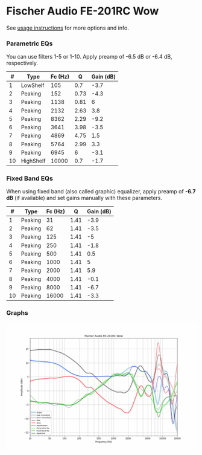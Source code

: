# Fischer Audio FE-201RC Wow
See [usage instructions](https://github.com/jaakkopasanen/AutoEq#usage) for more options and info.

### Parametric EQs
You can use filters 1-5 or 1-10. Apply preamp of -6.5 dB or -6.4 dB, respectively.

|   # | Type      |   Fc (Hz) |    Q |   Gain (dB) |
|-----|-----------|-----------|------|-------------|
|   1 | LowShelf  |       105 | 0.7  |        -3.7 |
|   2 | Peaking   |       152 | 0.73 |        -4.3 |
|   3 | Peaking   |      1138 | 0.81 |         6   |
|   4 | Peaking   |      2132 | 2.63 |         3.8 |
|   5 | Peaking   |      8362 | 2.29 |        -9.2 |
|   6 | Peaking   |      3641 | 3.98 |        -3.5 |
|   7 | Peaking   |      4869 | 4.75 |         1.5 |
|   8 | Peaking   |      5764 | 2.99 |         3.3 |
|   9 | Peaking   |      6945 | 6    |        -3.1 |
|  10 | HighShelf |     10000 | 0.7  |        -1.7 |

### Fixed Band EQs
When using fixed band (also called graphic) equalizer, apply preamp of **-6.7 dB** (if available) and set gains manually with these parameters.

|   # | Type    |   Fc (Hz) |    Q |   Gain (dB) |
|-----|---------|-----------|------|-------------|
|   1 | Peaking |        31 | 1.41 |        -3.9 |
|   2 | Peaking |        62 | 1.41 |        -3.5 |
|   3 | Peaking |       125 | 1.41 |        -5   |
|   4 | Peaking |       250 | 1.41 |        -1.8 |
|   5 | Peaking |       500 | 1.41 |         0.5 |
|   6 | Peaking |      1000 | 1.41 |         5   |
|   7 | Peaking |      2000 | 1.41 |         5.9 |
|   8 | Peaking |      4000 | 1.41 |        -0.1 |
|   9 | Peaking |      8000 | 1.41 |        -6.7 |
|  10 | Peaking |     16000 | 1.41 |        -3.3 |

### Graphs
![](./Fischer%20Audio%20FE-201RC%20Wow.png)

